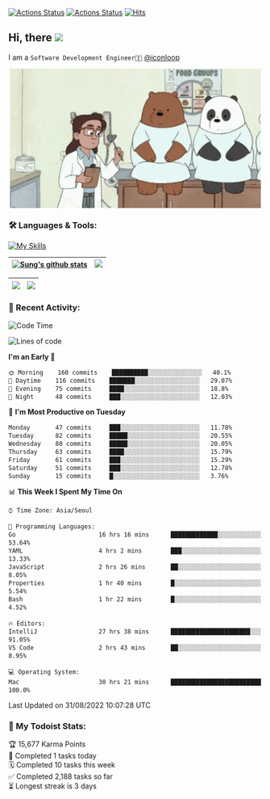 
[![Actions Status](https://github.com/ddok2/ddok2/workflows/Todoist%20Readme/badge.svg)](https://github.com/ddok2/ddok2/actions)
[![Actions Status](https://github.com/ddok2/ddok2/workflows/wakatime-stats/badge.svg)](https://github.com/ddok2/ddok2/actions)
[![Hits](https://hits.seeyoufarm.com/api/count/incr/badge.svg?url=https%3A%2F%2Fgithub.com%2Fddok2&count_bg=%23FF9595&title_bg=%23555555&icon=github.svg&icon_color=%23FFFFFF&title=hits&edge_flat=false)](https://hits.seeyoufarm.com)

<!-- ![visitors](https://visitor-badge.laobi.icu/badge?page_id=ddok2.ddok2) -->
## Hi, there <img src="https://raw.githubusercontent.com/MartinHeinz/MartinHeinz/master/wave.gif" width="3%">

I am a `Software Development Engineer🧑‍💻` [@iconloop](https://github.com/iconloop)


<p align="center">
    <img align="center" alt="GIF" src="img/debugging.gif" />
</p>


### 🛠 Languages & Tools:

[![My Skills](https://skillicons.dev/icons?i=go,js,ts,py,express,react,svelte,jquery,pug,mongodb,mysql,redis,aws,docker,kubernetes)](https://skillicons.dev)


| <a href="https://github.com/ddok2"><img align="center" src="https://github-readme-stats.vercel.app/api?username=ddok2&show_icons=true&include_all_commits=true&count_private=true&theme=buefy&hide_border=true" alt="Sung's github stats" /></a> | <a href="https://github.com/ddok2"><img src="http://github-readme-streak-stats.herokuapp.com?user=ddok2&hide_border=true" /></a> |
| ------------- |------------- |


| <a href="https://github.com/ddok2"><img align="center" src="https://github-readme-stats.vercel.app/api/top-langs/?username=ddok2&theme=buefy&hide=html,css&hide_border=true" /></a> | <a href="https://github.com/ddok2"><img align="center" src="https://activity-graph.herokuapp.com/graph?username=ddok2&theme=github&hide_border=true" height="250" /></a> |
| ------------- |--------------------------------------------------------------------------------------------------------------------------------------------------------------------------|


<!-- <details open>
    <summary>📈 My GitHub Stats</summary>
    <p align="center">
        <a href="https://github.com/ddok2">
            <img align="center" src="https://github-readme-stats.vercel.app/api?username=ddok2&show_icons=true&include_all_commits=true&count_private=true&theme=buefy&hide_border=true" alt="Sung's github stats" />
        </a>
    </p>
</details>
<details>
    <summary>💬 Top Languages</summary>
    <p align="center"> 
        <a href="https://github.com/ddok2">
            <img align="center" src="https://github-readme-stats.vercel.app/api/top-langs/?username=ddok2&layout=compact&theme=buefy&hide=html,css&hide_border=true" />
        </a>
    </p>
</details> -->


### 🌈 Recent Activity:
<!--START_SECTION:waka-->
![Code Time](http://img.shields.io/badge/Code%20Time-1%2C727%20hrs%208%20mins-blue)

![Lines of code](https://img.shields.io/badge/From%20Hello%20World%20I%27ve%20Written-285%20Thousand%20lines%20of%20code-blue)

**I'm an Early 🐤** 

```text
🌞 Morning    160 commits    ██████████░░░░░░░░░░░░░░░   40.1% 
🌆 Daytime    116 commits    ███████░░░░░░░░░░░░░░░░░░   29.07% 
🌃 Evening    75 commits     ████░░░░░░░░░░░░░░░░░░░░░   18.8% 
🌙 Night      48 commits     ███░░░░░░░░░░░░░░░░░░░░░░   12.03%

```
📅 **I'm Most Productive on Tuesday** 

```text
Monday       47 commits     ███░░░░░░░░░░░░░░░░░░░░░░   11.78% 
Tuesday      82 commits     █████░░░░░░░░░░░░░░░░░░░░   20.55% 
Wednesday    80 commits     █████░░░░░░░░░░░░░░░░░░░░   20.05% 
Thursday     63 commits     ████░░░░░░░░░░░░░░░░░░░░░   15.79% 
Friday       61 commits     ███░░░░░░░░░░░░░░░░░░░░░░   15.29% 
Saturday     51 commits     ███░░░░░░░░░░░░░░░░░░░░░░   12.78% 
Sunday       15 commits     █░░░░░░░░░░░░░░░░░░░░░░░░   3.76%

```


📊 **This Week I Spent My Time On** 

```text
⌚︎ Time Zone: Asia/Seoul

💬 Programming Languages: 
Go                       16 hrs 16 mins      █████████████░░░░░░░░░░░░   53.64% 
YAML                     4 hrs 2 mins        ███░░░░░░░░░░░░░░░░░░░░░░   13.33% 
JavaScript               2 hrs 26 mins       ██░░░░░░░░░░░░░░░░░░░░░░░   8.05% 
Properties               1 hr 40 mins        █░░░░░░░░░░░░░░░░░░░░░░░░   5.54% 
Bash                     1 hr 22 mins        █░░░░░░░░░░░░░░░░░░░░░░░░   4.52%

🔥 Editors: 
IntelliJ                 27 hrs 38 mins      ██████████████████████░░░   91.05% 
VS Code                  2 hrs 43 mins       ██░░░░░░░░░░░░░░░░░░░░░░░   8.95%

💻 Operating System: 
Mac                      30 hrs 21 mins      █████████████████████████   100.0%

```


 Last Updated on 31/08/2022 10:07:28 UTC
<!--END_SECTION:waka-->

### 🚧 My Todoist Stats:
<!-- TODO-IST:START -->
🏆  15,677 Karma Points           
🌸  Completed 1 tasks today           
🗓  Completed 10 tasks this week           
✅  Completed 2,188 tasks so far           
⏳  Longest streak is 3 days
<!-- TODO-IST:END -->

